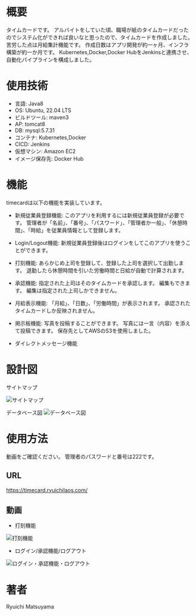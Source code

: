 # 概要
タイムカードです。
アルバイトをしていた頃、職場が紙のタイムカードだったのでシステム化ができれば良いなと思ったので、タイムカードを作成しました。
苦労した点は月給集計機能です。
作成日数はアプリ開発が約一ヶ月、インフラ構築が約一か月です。
Kubernetes,Docker,Docker HubをJenkinsと連携させ、自動化パイプラインを構成しました。

# 使用技術
- 言語:
Java8
- OS:
Ubuntu, 22.04 LTS
- ビルドツール:
maven3
- AP:
tomcat8
- DB:
mysql:5.7.31
- コンテナ:
Kubernetes,Docker
- CICD:
Jenkins
- 仮想マシン:
Amazon EC2
- イメージ保存先:
Docker Hub

# 機能
timecardは以下の機能を実装しています。

- 新規従業員登録機能:
このアプリを利用するには新規従業員登録が必要です。
管理者が「名前」、「番号」、「パスワード」、「管理者か一般」、「休憩時間」、「時給」を従業員情報として登録します。

- Login/Logout機能:
新規従業員登録後はログインをしてこのアプリを使うことができます。

- 打刻機能:
あらかじめ上司を登録して、登録した上司を選択して出勤します。
退勤したら休憩時間を引いた労働時間と日給が自動で計算されます。

- 承認機能:
指定された上司はそのタイムカードを承認します。
編集もできます。
編集は指定された上司しかできません。

- 月給表示機能:
「月給」、「日数」、「労働時間」が表示されます。
承認されたタイムカードしか反映されません。

- 掲示板機能:
写真を投稿することができます。
写真には一言（内容）を添えて投稿できます。
保存先としてAWSのS3を使用しました。

- ダイレクトメッセージ機能



# 設計図

サイトマップ

![サイトマップ](https://gyazo.com/ff365b79d5ccfc67291c1cd570249ddc/raw)


データベース図
![データベース図](https://gyazo.com/803b78e126162d6204118c53f9d15a38/raw)



# 使用方法
動画をご確認ください。
管理者のパスワードと番号は222です。

## URL
https://timecard.ryuichilaos.com/

## 動画
- 打刻機能

![打刻機能](https://gyazo.com/e87abd3755a15ae889266ad9d7cc4800/raw)


- ログイン/承認機能/ログアウト

![ログイン・承認機能・ログアウト](https://gyazo.com/30884fb0003cca6782fa275fa62ee5ca/raw)

# 著者
Ryuichi Matsuyama



